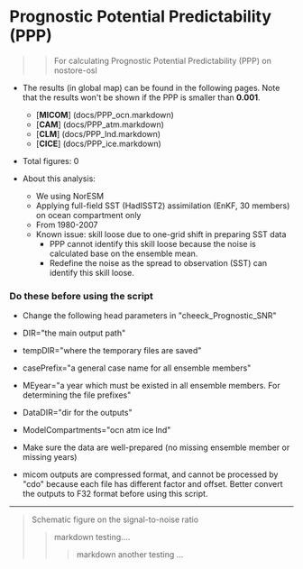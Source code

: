 
Prognostic Potential Predictability (PPP)
==========
>> For calculating Prognostic Potential Predictability (PPP) on nostore-osl 


* The results (in global map) can be found in the following pages. Note that the results won't be shown if the PPP is smaller than __0.001__.

  * [__MICOM__] (docs/PPP_ocn.markdown)
  * [__CAM__] (docs/PPP_atm.markdown) 
  * [__CLM__] (docs/PPP_lnd.markdown)
  * [__CICE__] (docs/PPP_ice.markdown)
* Total figures: 0

* About this analysis:
  * We using NorESM
  * Applying full-field SST (HadISST2) assimilation (EnKF, 30 members) on ocean compartment only
  * From 1980-2007
  * Known issue: skill loose due to one-grid shift in preparing SST data
    * PPP cannot identify this skill loose because the noise is calculated base on the ensemble mean. 
    * Redefine the noise as the spread to observation (SST) can identify this skill loose. 

### Do these before using the script ###

*  Change the following head parameters in "cheeck_Prognostic_SNR"
  *  DIR="the main output path"
  *  tempDIR="where the temporary files are saved"
  *  casePrefix="a general case name for all ensemble members" 
  *  MEyear="a year which must be existed in all ensemble members. For determining the file prefixes" 
  *  DataDIR="dir for the outputs"
  *  ModelCompartments="ocn atm ice lnd"

* Make sure the data are well-prepared (no missing ensemble member or missing years)

* micom outputs are compressed format, and cannot be processed by "cdo" because each file has different factor and offset. Better convert the outputs to F32 format before using this script.

-------
> Schematic figure on the signal-to-noise ratio 
>> markdown testing....
>>> markdown another testing ...

